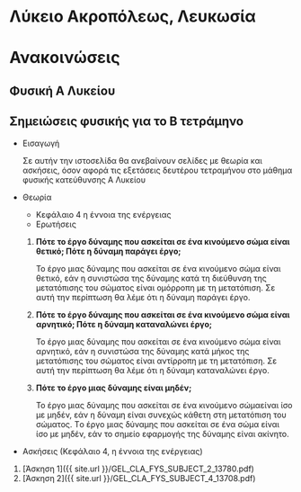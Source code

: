 # Λύκειο Ακροπόλεως, Λευκωσία
# Ανακοινώσεις
## Φυσική Α Λυκείου
## Σημειώσεις φυσικής για το Β τετράμηνο
* Εισαγωγή

     Σε αυτήν την ιστοσελίδα θα ανεβαίνουν σελίδες με θεωρία  και ασκήσεις, όσον αφορά τις εξετάσεις δευτέρου τετραμήνου στο μάθημα φυσικής κατεύθυνσης Α Λυκείου 

* Θεωρία
     * Κεφάλαιο 4  η έννοια της ενέργειας
     * Ερωτήσεις
     1. **Πότε το έργο δύναμης που ασκείται σε ένα κινούμενο σώμα είναι θετικό; Πότε η δύναμη παράγει έργο;**
          
          To έργο µιας δύναµης που ασκείται σε ένα κινούµενο σώµα είναι θετικό, εάν η συνιστώσα της δύναµης κατά τη διεύθυνση της µετατόπισης του σώµατος                είναι οµόρροπη µε τη µετατόπιση. Σε αυτή την περίπτωση θα λέµε ότι η δύναµη παράγει έργο.
    <!-- <u>Προσοχή στην ανάλυση δυνάμεων</u>-->
  
     2. **Πότε το έργο δύναμης που ασκείται σε ένα κινούμενο σώμα είναι αρνητικό; Πότε η δύναμη καταναλώνει έργο;**
     
          To έργο µιας δύναµης που ασκείται σε ένα κινούµενο σώµα είναι αρνητικό, εάν η συνιστώσα της δύναµης κατά µήκος της µετατόπισης του σώµατος είναι               αντίρροπη µε τη µετατόπιση. Σε αυτή την περίπτωση θα λέµε ότι η δύναµη καταναλώνει έργο.
          
     3. **Πότε το έργο μιας δύναμης είναι μηδέν;**
     
          To έργο µιας δύναµης που ασκείται σε ένα κινούµενο σώµαείναι ίσο µε µηδέν, εάν η δύναµη είναι συνεχώς κάθετη στη µετατόπιση του σώµατος. Τo έργο µιας δύναµης που ασκείται σε ένα σώµα είναι ίσο µε µηδέν, εάν το σηµείο εφαρµογής της δύναµης είναι ακίνητο.
          

<!--$$\left( \sum_{k=1}^n a_k b_k \right)^2 \leq \left( \sum_{k=1}^n a_k^2 \right) \left( \sum_{k=1}^n b_k^2 \right)$$-->
          
 * Ασκήσεις (Κεφάλαιο 4, η έννοια της ενέργειας)
 1. [Άσκηση 1]({{ site.url }}/GEL_CLA_FYS_SUBJECT_2_13780.pdf)
 2. [Άσκηση 2]({{ site.url }}/GEL_CLA_FYS_SUBJECT_4_13708.pdf)
 <!--1. [A1]({{ site.url }}/GEL_CLA_FYS_SUBJECT_4_14530.pdf)
     -- ασκήσεις στο [κεκλιμένο επίπεδο]({{ site.url }}/acc.pdf) .-->


<!--$$E_k=\dfrac{1}{2}m\upsilon^2$$ -->


<!--## Σουάννης Γιάννης
* Γιάννη, λύσε τις παρακάτω 3 ασκήσεις από τράπεζα θεμάτων (Φυσική)

1. [F4]({{ site.url }}/F4.pdf)
2. [F5]({{ site.url }}/F5.pdf)
3. [F6]({{ site.url }}/F6.pdf)-->
